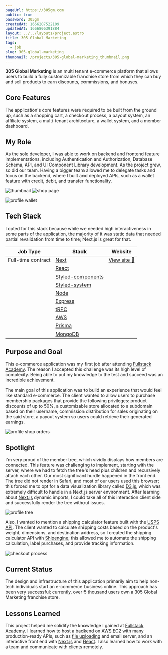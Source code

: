 ```yaml
---
pageUrl: https://305gm.com
public: true
password: 305gm
createdAt: 1666207522109
updatedAt: 1666806391884
layout: ../../layouts/project.astro
title: 305 Global Marketing
tags:
  - job
slug: 305-global-marketing
thumbnail: /projects/305-global-marketing_thumbnail.png
---
```




**305 Global Marketing** is an multi tenant e-commerce platform that allows users to build a fully customizable franchise store from which they can buy and sell products to earn discounts, commissions, and bonuses.

## Core Features
The application's core features were required to be built from the ground up, such as a shopping cart, a checkout process, a payout system, an affiliate system, a multi-tenant architecture, a wallet system, and a member dashboard.

## My Role
As the sole developer, I was able to work on backend and frontend feature implementations, including Authentication and Authorization, Database Schema, API, and UI Component Library development. As the project grew, so did our team. Having a bigger team allowed me to delegate tasks and focus on the backend, where I built and deployed APIs, such as a wallet feature with credit, debit, and transfer functionality. 

![thumbnail](/projects/305-global-marketing_thumbnail.png)
![shop page](/projects/305-global-marketing_shop-page.png)

![profile wallet](/projects/305-global-marketing_profile-wallet.png)

## Tech Stack
I opted for this stack because while we needed high interactiveness in some parts of the application, the majority of it was static data that needed partial revalidation from time to time; Next.js is great for that.

| Job Type           | Stack            | Website                        |
| ------------------ | ---------------- | ------------------------------ |
| Full-time contract | [Next](https://nextjs.org)             | [View site 🔗](https://305gm.com) |
|                    | [React](https://reactjs.org)            |                                |
|                    | [Styled-components](https://styled-components.com/) |                                |
|                    | [Styled-system](https://styled-system.com/)    |                                |
|                    | [Node](https://nodejs.org)             |                                |
|                    | [Express](https://expressjs.com)          |                                |
|                    | [tRPC](https://trpc.io)|                                |
|                    | [AWS](https://aws.amazon.com/)              |                                |
|                    | [Prisma](https://prisma.io)|                                |
|                    | [MongoDB](https://mongodb.com)|                                |

## Purpose and Goal

This e-commerce application was my first job after attending [Fullstack Academy](https://fullstackacademy.com). The reason I accepted this challenge was its high level of complexity. Being able to put my knowledge to the test and succeed was an incredible achievement.

The main goal of this application was to build an experience that would feel like standard e-commerce. The client wanted to allow users to purchase membership packages that provide the following privileges: product discounts of up to 50%, a customizable store allocated to a subdomain based on their username, commission distribution for sales originating on the said store, a payout system so users could retrieve their generated earnings.

![profile shop orders](/projects/305-global-marketing_profile-shop-orders.png)
## Spotlight
I'm very proud of the member tree, which vividly displays how members are connected. This feature was challenging to implement, starting with the server, where we had to fetch the tree's head plus children and recursively attach each other. Our most significant hurdle happened in the front end. The tree did not render in Safari, and most of our users used this browser; this forced me to opt for a data visualization library called [D3.js](https://d3js.org), which was extremely difficult to handle in a Next.js server environment. After learning about [Next.js](https://nextjs.org) dynamic imports, I could take all of this interaction client side and successfully render the tree without issues.

![profile tree](/projects/305-global-marketing_profile-tree.png)

Also, I wanted to mention a shipping calculator feature built with the [USPS API](https://www.usps.com/business/web-tools-apis/). The client wanted to calculate shipping costs based on the product's weight, dimensions, and destination address, so I created the shipping calculator API with [Shipengine](https://shipengine.com); this allowed me to automate the shipping calculation, label purchases, and provide tracking information.

![checkout process](/projects/305-global-marketing_checkout-process.png)

## Current Status

The design and infrastructure of this application primarily aim to help non-tech individuals start an e-commerce business online. This approach has been very successful; currently, over 5 thousand users own a 305 Global Marketing franchise store.

## Lessons Learned

This project helped me solidify the knowledge I gained at [Fullstack Academy](https://fullstackacademy.com). I learned how to host a backend on [AWS EC2](https://aws.amazon.com/) with many production-ready APIs, such as [file uploading](https://www.npmjs.com/package/multer) and email server, and an interactive front end with [Next.js](https://nextjs.org) and [React](https://reactjs.org). I also learned how to work with a team and communicate with clients remotely.